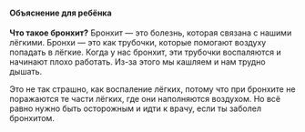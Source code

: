 #### Объяснение для ребёнка

**Что такое бронхит?**
Бронхит — это болезнь, которая связана с нашими лёгкими. Бронхи — это как трубочки, которые помогают воздуху попадать в лёгкие. Когда у нас бронхит, эти трубочки воспаляются и начинают плохо работать. Из-за этого мы кашляем и нам трудно дышать.

Это не так страшно, как воспаление лёгких, потому что при бронхите не поражаются те части лёгких, где они наполняются воздухом. Но всё равно нужно быть осторожным и идти к врачу, если ты заболел бронхитом.